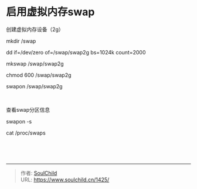 # 启用虚拟内存swap

<!--more-->
创建虚拟内存设备（2g）

mkdir /<span class="hljs-built_in">swap</span>

dd if=/dev/zero of=/swap/swap2g bs=1024k count=2000

mkswap /swap/swap2g

chmod 600 /swap/swap2g

swapon /swap/swap2g

&nbsp;

查看swap分区信息

swapon -s

cat /proc/swaps

&nbsp;

&nbsp;


---

> 作者: [SoulChild](https://www.soulchild.cn)  
> URL: https://www.soulchild.cn/1425/  

